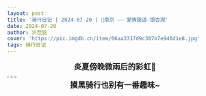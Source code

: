 ```yaml
---
layout: post
title: '骑行日记 | 2024-07-20 | 📍南京 —— 爱情隧道-银杏湖'
date: 2024-07-20
author: 洪茬铭
cover: 'https://pic.imgdb.cn/item/66aa3317d9c307b7e946d1e8.jpg'
tags: 骑行日记
---
```




<center><b><font size=4>炎夏傍晚微雨后的彩虹🌈</font></b></center>

<img src="https://pic.imgdb.cn/item/66aa2547d9c307b7e938e0bb.jpg" style="zoom: 25%;" />

<img src="https://pic.imgdb.cn/item/66aa25dfd9c307b7e9395b91.jpg" style="zoom: 33%;" />

<img src="https://pic.imgdb.cn/item/66aa2601d9c307b7e93976be.jpg" style="zoom:33%;" />

<center><b><font size=4>摸黑骑行也别有一番趣味~</font></b></center>

